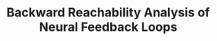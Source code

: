 ---
title: "Backward Reachability Analysis of Neural Feedback Loops"
authors: "Nicholas Rober, Michael Everett, Jonathan P. How"
venue: "IEEE Conference on Decision and Control (CDC)"
year: "2022"
status: "published"
arxiv: "https://arxiv.org/abs/2204.08319"
official_link: ""
doi: ""
volume: "N/A"
number: "N/A"
pages: ""
publisher: ""
month: "12"
address: "Cancun, Mexico"
type: "conference"
school: "N/A"
awards: "Runner-Up: Best Paper Award (WFVML 2022), IEEE TC on Aerospace Control: Best Student Paper Award"
notes: "Also presented in 1st Workshop on Formal Verification of Machine Learning, ICML 2022."
include_on_website: true
image: "rober_backprojection.png"
links_to_code: "https://github.com/mit-acl/nn_robustness_analysis"
links_to_video: ""
collection: publications
permalink: /publication/2022-12-Rober22_CDC.html
---